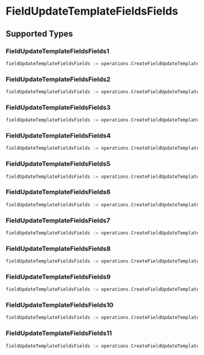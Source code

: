 # FieldUpdateTemplateFieldsFields


## Supported Types

### FieldUpdateTemplateFieldsFields1

```go
fieldUpdateTemplateFieldsFields := operations.CreateFieldUpdateTemplateFieldsFieldsFieldUpdateTemplateFieldsFields1(operations.FieldUpdateTemplateFieldsFields1{/* values here */})
```

### FieldUpdateTemplateFieldsFields2

```go
fieldUpdateTemplateFieldsFields := operations.CreateFieldUpdateTemplateFieldsFieldsFieldUpdateTemplateFieldsFields2(operations.FieldUpdateTemplateFieldsFields2{/* values here */})
```

### FieldUpdateTemplateFieldsFields3

```go
fieldUpdateTemplateFieldsFields := operations.CreateFieldUpdateTemplateFieldsFieldsFieldUpdateTemplateFieldsFields3(operations.FieldUpdateTemplateFieldsFields3{/* values here */})
```

### FieldUpdateTemplateFieldsFields4

```go
fieldUpdateTemplateFieldsFields := operations.CreateFieldUpdateTemplateFieldsFieldsFieldUpdateTemplateFieldsFields4(operations.FieldUpdateTemplateFieldsFields4{/* values here */})
```

### FieldUpdateTemplateFieldsFields5

```go
fieldUpdateTemplateFieldsFields := operations.CreateFieldUpdateTemplateFieldsFieldsFieldUpdateTemplateFieldsFields5(operations.FieldUpdateTemplateFieldsFields5{/* values here */})
```

### FieldUpdateTemplateFieldsFields6

```go
fieldUpdateTemplateFieldsFields := operations.CreateFieldUpdateTemplateFieldsFieldsFieldUpdateTemplateFieldsFields6(operations.FieldUpdateTemplateFieldsFields6{/* values here */})
```

### FieldUpdateTemplateFieldsFields7

```go
fieldUpdateTemplateFieldsFields := operations.CreateFieldUpdateTemplateFieldsFieldsFieldUpdateTemplateFieldsFields7(operations.FieldUpdateTemplateFieldsFields7{/* values here */})
```

### FieldUpdateTemplateFieldsFields8

```go
fieldUpdateTemplateFieldsFields := operations.CreateFieldUpdateTemplateFieldsFieldsFieldUpdateTemplateFieldsFields8(operations.FieldUpdateTemplateFieldsFields8{/* values here */})
```

### FieldUpdateTemplateFieldsFields9

```go
fieldUpdateTemplateFieldsFields := operations.CreateFieldUpdateTemplateFieldsFieldsFieldUpdateTemplateFieldsFields9(operations.FieldUpdateTemplateFieldsFields9{/* values here */})
```

### FieldUpdateTemplateFieldsFields10

```go
fieldUpdateTemplateFieldsFields := operations.CreateFieldUpdateTemplateFieldsFieldsFieldUpdateTemplateFieldsFields10(operations.FieldUpdateTemplateFieldsFields10{/* values here */})
```

### FieldUpdateTemplateFieldsFields11

```go
fieldUpdateTemplateFieldsFields := operations.CreateFieldUpdateTemplateFieldsFieldsFieldUpdateTemplateFieldsFields11(operations.FieldUpdateTemplateFieldsFields11{/* values here */})
```

